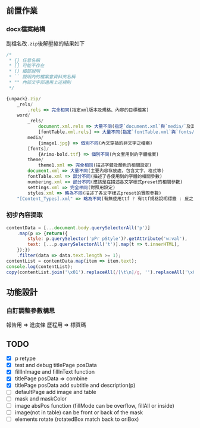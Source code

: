 ## 前置作業

### docx檔案結構

副檔名改`.zip`後解壓縮的結果如下

```js
/*
 * {} 任意名稱
 * [] 可能不存在
 * () 細部說明
 * `` 說明內的檔案會資料夾名稱
 * "" 內部文字部適用上述規則
 */

{unpack}.zip/
    _rels/
        .rels => 完全相同(指定xml版本及規格、內容的目標檔案)
    word/
        _rels/
            document.xml.rels => 大量不同(指定`document.xml`與`media/`及其他檔案的對應關係)
            [fontTable.xml.rels] => 大量不同(指定`fontTable.xml`與`fonts/`的對應關係)
        media/
            {image1.jpg} => 個別不同(內文穿插的非文字之檔案)
        [fonts]/
            {Arimo-bold.ttf} => 個別不同(內文套用到的字體檔案)
        theme/
            theme1.xml => 完全相同(描述字體及顏色的相關設定)
        document.xml => 大量不同(主要內容存放處，包含文字、格式等)
        fontTable.xml => 部分不同(描述了各使用到的字體的相關參數)
        numbering.xml => 部分不同(應該是在描述各文字樣式preset的相關參數)
        settings.xml => 完全相同(對照用設定)
        styles.xml => 略為不同(描述了各文字樣式preset的實際參數)
    "[Content_Types].xml" => 略為不同(有無使用ttf ? 有ttf規格說明標籤 : 反之)
```

### 初步內容提取

```js
contentData = [...document.body.querySelectorAll('p')]
    .map(p => {return({
        style: p.querySelector('pPr pStyle')?.getAttribute('w:val'), 
        text: [...p.querySelectorAll('t')].map(t => t.innerHTML), 
    });})
    .filter(data => data.text.length >= 1);
contentList = contentData.map(item => item.text);
console.log(contentList);
copy(contentList.join('\x01').replaceAll(/[\t\n]/g, '').replaceAll('\x01', '\n'));
```

## 功能設計

### 自訂調整參數構思

報告用
 => 進度條
歷程用
 => 標頁碼

## TODO

- [x] p retype
- [x] test and debug titlePage posData
- [x] fillInImage and fillInText function
- [x] titlePage posData => combine
- [x] titlePage posData add subtitle and description(p)
- [ ] defaultPage add image and table
- [ ] mask and maskColor
- [ ] image absPos function (fillMode can be overflow, fillAll or inside)
- [ ] image(not in table) can be front or back of the mask
- [ ] elements rotate (rotatedBox match back to oriBox)